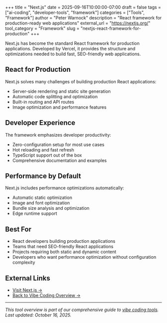 +++
title = "Next.js"
date = 2025-09-16T10:00:00-07:00
draft = false
tags = ["ai-coding", "developer-tools", "framework"]
categories = ["Tools", "Framework"]
author = "Peter Warnock"
description = "React framework for production-ready web applications"
external_url = "https://nextjs.org/"
tool_category = "Framework"
slug = "nextjs-react-framework-for-production"
+++

Next.js has become the standard React framework for production applications. Developed by Vercel, it provides the structure and optimizations needed to build fast, SEO-friendly web applications.

## React for Production

Next.js solves many challenges of building production React applications:
- Server-side rendering and static site generation
- Automatic code splitting and optimization
- Built-in routing and API routes
- Image optimization and performance features

## Developer Experience

The framework emphasizes developer productivity:
- Zero-configuration setup for most use cases
- Hot reloading and fast refresh
- TypeScript support out of the box
- Comprehensive documentation and examples

## Performance by Default

Next.js includes performance optimizations automatically:
- Automatic static optimization
- Image and font optimization
- Bundle size analysis and optimization
- Edge runtime support

## Best For

- React developers building production applications
- Teams that need SEO-friendly React applications
- Projects requiring both static and dynamic content
- Developers who want performance optimization without configuration complexity

## External Links

- [Visit Next.js →](https://nextjs.org/)
- [Back to Vibe Coding Overview →](/posts/vibe-coding-revolution/)

---

*This tool overview is part of our comprehensive guide to [vibe coding tools](/posts/vibe-coding-revolution/). Last updated: October 16, 2025.*
